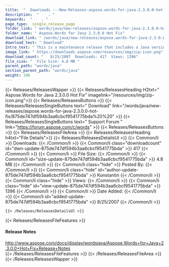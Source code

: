 ```yaml
---
title:  "  Downloads ---New-Releases-aspose.words-for-java-2.3.0.0-hot-fix . " 
description:  "    . " 
keywords:  "    . " 
page_type:  single_release_page
folder_link: " words/java/new-releases/aspose.words-for-java-2.3.0.0-hot-fix/"
folder_name: " Aspose.Words for Java 2.3.0.0 Hot Fix"
download_link: " /words/java/new-releases/aspose.words-for-java-2.3.0.0-hot-fix/875de747df594b3aa6cbcf9541775bda"
download_text: " Download"
Intro_text: " This is a maintenance release that includes a Java version of fixes that were ma..."
image_link: " https://downloads.aspose.com/resources/img/zip-icon.png"
download_count: "   8/25/2007  Downloads: 417  Views: 1396"
file_size: "  File Size: 4.8 MB "
parent_path: "words/java"
section_parent_path: "words/java"
weight: 196 
---
```


{{< Releases/ReleasesWapper >}}
  {{< Releases/ReleasesHeading H2txt=" Aspose.Words for Java 2.3.0.0 Hot Fix" imagelink="/resources/img/zip-icon.png">}}
  {{< Releases/ReleasesButtons >}}
    {{< Releases/ReleasesSingleButtons text=" Download" link="/words/java/new-releases/aspose.words-for-java-2.3.0.0-hot-fix/875de747df594b3aa6cbcf9541775bda%20%20" >}}
    {{< Releases/ReleasesSingleButtons text=" Support Forum " link="https://forum.aspose.com/c/words" >}}
  {{< Releases/ReleasesButtons >}}
  {{< Releases/ReleasesFileArea >}}
    {{< Releases/ReleasesHeading h4txt="File Details">}}
    {{< Releases/ReleasesDetailsUl >}}
            {{< Common/li  >}} Downloads: {{< /Common/li >}} 
      {{< Common/li class="downloadcount" id="dwn-update-875de747df594b3aa6cbcf9541775bda" >}} 417 {{< /Common/li >}} 
      {{< Common/li  >}} File Size: {{< /Common/li >}} 
      {{< Common/li id="size-update-875de747df594b3aa6cbcf9541775bda" >}} 4.8 MB {{< /Common/li >}} 
      {{< Common/li  class="hide" >}} Posted By: {{< /Common/li >}} 
      {{< Common/li class="hide" id="author-update-875de747df594b3aa6cbcf9541775bda" >}} Konstantin {{< /Common/li >}} 
      {{< Common/li class="hide"  >}} Views: {{< /Common/li >}} 
      {{< Common/li class="hide" id="view-update-875de747df594b3aa6cbcf9541775bda" >}} 1396 {{< /Common/li >}} 
      {{< Common/li  >}} Date Added: {{< /Common/li >}} 
      {{< Common/li id="added-update-875de747df594b3aa6cbcf9541775bda" >}} 8/25/2007 {{< /Common/li >}} 

    {{< /Releases/ReleasesDetailsUl >}}

  {{< Releases/ReleasesFileFeatures >}}
      <h4>Release Notes</h4><div><a href="http://www.aspose.com/docs/display/wordsjava/Aspose.Words+for+Java+2.3.0.0+Hot+Fix+Release+Notes">http://www.aspose.com/docs/display/wordsjava/Aspose.Words+for+Java+2.3.0.0+Hot+Fix+Release+Notes</a></div>
  {{< /Releases/ReleasesFileFeatures >}}
 {{< /Releases/ReleasesFileArea >}}
{{< /Releases/ReleasesWapper >}}


